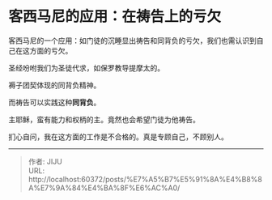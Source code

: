 # 客西马尼的应用：在祷告上的亏欠

客西马尼的一个应用：如门徒的沉睡显出祷告和同背负的亏欠，我们也需认识到自己在这方面的亏欠。

圣经吩咐我们为圣徒代求，如保罗教导提摩太的。

褥子团契体现的同背负精神。

而祷告可以实践这种**同背负**。

主耶稣，蛮有能力和权柄的主。竟然也会希望门徒为他祷告。

扪心自问，我在这方面的工作是不合格的。真是专顾自己，不顾别人。

---

> 作者: JIJU  
> URL: http://localhost:60372/posts/%E7%A5%B7%E5%91%8A%E4%B8%8A%E7%9A%84%E4%BA%8F%E6%AC%A0/  

